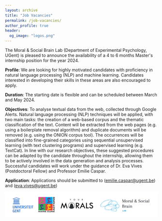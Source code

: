 ```yaml
---
layout: archive
title: "Job Vacancies"
permalink: /job-vacancies/
author_profile: true
header:
  og_image: "logos.png"
---
```


The Moral & Social Brain Lab (Department of Experimental Psychology, UGent) is pleased to announce the availability of a 4 to 6 months Master's internship position for the year 2024.


<b class="term">Profile</b>: We are looking for highly motivated candidates with proficiency in natural language processing (NLP) and machine learning. Candidates interested in developing their skills in these areas are also encouraged to apply.

<b class="term">Duration</b>: The starting date is flexible and can be scheduled between March and May 2024.

<b class="term">Objectives</b>: To analyse textual data from the web, collected through Google Alerts. Natural language processing (NLP) techniques will be applied, with two main tasks: the creation of a web-based corpus and the thematic classification of the text. 
Content will be extracted from the web pages (e.g. using a boilerplate removal algorithm) and duplicate documents will be removed (e.g. using the ONION corpus tool). 
The occurrences will be classified into fine-grained categories using sequential unsupervised learning (with text clustering programs) and supervised learning (e.g. TextCat).
In line with our research objectives, these suggested procedures can be adapted by the candidate throughout the internship, allowing them to be actively involved in the data generation and analysis processes.
Successful candidates will work under the guidance of Dr. Eva Vives (Postdoctoral Fellow) and Professor Emilie Caspar. 

<b class="term">Application</b>:
Applications should be submitted to (emilie.caspar@ugent.be) and (eva.vives@ugent.be)


![](/images/job-vacancies/logos.png)